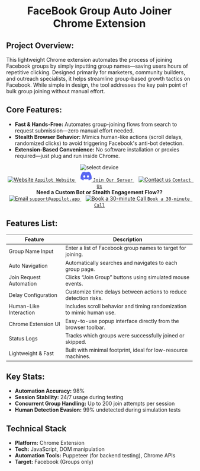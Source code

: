 <h1 align="center">FaceBook Group Auto Joiner Chrome Extension</h1>

## Project Overview:
This lightweight Chrome extension automates the process of joining Facebook groups by simply inputting group names—saving users hours of repetitive clicking. Designed primarily for marketers, community builders, and outreach specialists, it helps streamline group-based growth tactics on Facebook. While simple in design, the tool addresses the key pain point of bulk group joining without manual effort.


## Core Features:
- **Fast & Hands-Free:** Automates group-joining flows from search to request submission—zero manual effort needed.
- **Stealth Browser Behavior:** Mimics human-like actions (scroll delays, randomized clicks) to avoid triggering Facebook's anti-bot detection.
- **Extension-Based Convenience:** No software installation or proxies required—just plug and run inside Chrome.

<div align="center">
  <img
    src="https://github.com/user-attachments/assets/d200549d-7613-446f-a43b-19a4117ca360"
    alt="select device"
    width="600px"
  />
</div>


<div align="center">
  <a href="https://appilot.app/">
    <img
      alt="Website"
      width="25px"
      src="https://github.com/user-attachments/assets/8e5f3af3-b098-4c1d-980d-df9aebc680d0"
    />
    <code>Appilot Website</code>
  </a>
  &nbsp;&nbsp;
  <a href="https://discord.gg/3CZ5muJdF2">
    <img
      alt="Join Our Server"
      width="30px"
      src="https://github.com/Zeeshanahmad4/RealEstateMate-WhatsApp-Group-Management-Bot/blob/main/discord-icon-svgrepo-com.svg"
    />
    <code>Join Our Server</code>
  </a>
  &nbsp;&nbsp;
  <a href="https://t.me/devpilot1">
    <img
      alt="Contact us"
      width="30px"
      src="https://edent.github.io/SuperTinyIcons/images/svg/telegram.svg"
    />
    <code>Contact Us</code>
  </a>
</div>

<div align="center">
<strong> Need a Custom Bot or Stealth Engagement Flow??</strong>

<div align="center">
  <a href="mailto:support@appilot.app">
  <img
    alt="Email"
    width="30px"
    src="https://github.com/user-attachments/assets/91c8d428-32b7-4be0-91fa-2e42c902b5b8"
  />
  <code>support@appilot.app</code>
</a>
  &nbsp;&nbsp;
  <a href="https://cal.com/app-pilot-m8i8oo/30min">
  <img
    alt="Book a 30-minute Call"
    width="30px"
    src="https://github.com/user-attachments/assets/cd3e5c7b-3e4e-4bb3-b242-bcc20ee78f13"
  />
  <code>Book a 30-minute Call</code>
</a>
<span>

<div align="left">

## Features List:
| Feature                 | Description                                                           |
| ----------------------- | --------------------------------------------------------------------- |
| Group Name Input        | Enter a list of Facebook group names to target for joining.           |
| Auto Navigation         | Automatically searches and navigates to each group page.              |
| Join Request Automation | Clicks “Join Group” buttons using simulated mouse events.             |
| Delay Configuration     | Customize time delays between actions to reduce detection risks.      |
| Human-Like Interaction  | Includes scroll behavior and timing randomization to mimic human use. |
| Chrome Extension UI     | Easy-to-use popup interface directly from the browser toolbar.        |
| Status Logs             | Tracks which groups were successfully joined or skipped.              |
| Lightweight & Fast      | Built with minimal footprint, ideal for low-resource machines.        |


## Key Stats:
- **Automation Accuracy:** 98%
- **Session Stability:** 24/7 usage during testing
- **Concurrent Group Handling:** Up to 200 join attempts per session
- **Human Detection Evasion:** 99% undetected during simulation tests

## Technical Stack
- **Platform:** Chrome Extension
- **Tech:** JavaScript, DOM manipulation
- **Automation Tools:** Puppeteer (for backend testing), Chrome APIs
- **Target:** Facebook (Groups only)

